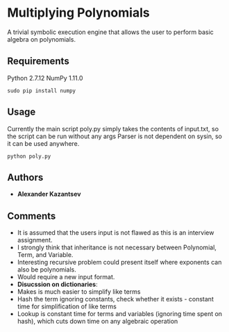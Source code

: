 # Multiplying Polynomials

A trivial symbolic execution engine that allows the user to perform basic algebra on polynomials.

## Requirements

Python 2.7.12 
NumPy 1.11.0

```
sudo pip install numpy
```

## Usage

Currently the main script poly.py simply takes the contents of input.txt, so the script can be run without any args
Parser is not dependent on sysin, so it can be used anywhere.

```
python poly.py
```

## Authors
* **Alexander Kazantsev**

## Comments
* It is assumed that the users input is not flawed as this is an interview assignment.
* I strongly think that inheritance is not necessary between Polynomial, Term, and Variable.
* Interesting recursive problem could present itself where exponents can also be polynomials.
 * Would require a new input format.
* **Disucssion on dictionaries**:
 * Makes is much easier to simplify like terms
  * Hash the term ignoring constants, check whether it exists - constant time for simplification of like terms
 * Lookup is constant time for terms and variables (ignoring time spent on hash), which cuts down time on any algebraic operation
 
